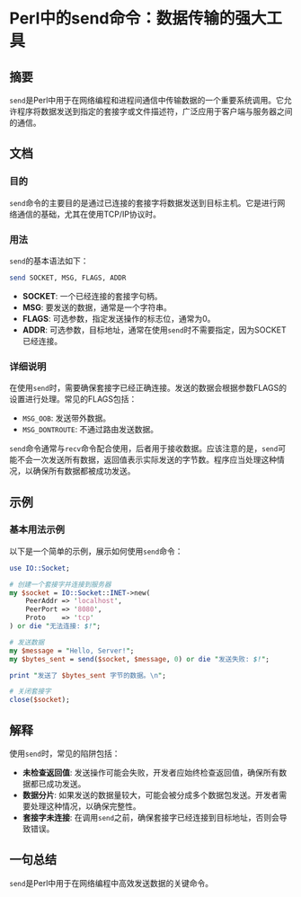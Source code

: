 <!--
Meta Description: # Perl中的send命令：数据传输的强大工具 ## 摘要 `send`是Perl中用于在网络编程和进程间通信中传输数据的一个重要系统调用。它允许程序将数据发送到指定的套接字或文件描述符，广泛应用于客户端与服务器之间的通信。 ## 文档 ### 目的 `send`命令的主要目的是通过已连接的套接字...
Meta Keywords: send, socket, perl, msg, flags
-->

# Perl中的send命令：数据传输的强大工具

## 摘要
`send`是Perl中用于在网络编程和进程间通信中传输数据的一个重要系统调用。它允许程序将数据发送到指定的套接字或文件描述符，广泛应用于客户端与服务器之间的通信。

## 文档
### 目的
`send`命令的主要目的是通过已连接的套接字将数据发送到目标主机。它是进行网络通信的基础，尤其在使用TCP/IP协议时。

### 用法
`send`的基本语法如下：

```perl
send SOCKET, MSG, FLAGS, ADDR
```

- **SOCKET**: 一个已经连接的套接字句柄。
- **MSG**: 要发送的数据，通常是一个字符串。
- **FLAGS**: 可选参数，指定发送操作的标志位，通常为0。
- **ADDR**: 可选参数，目标地址，通常在使用`send`时不需要指定，因为SOCKET已经连接。

### 详细说明
在使用`send`时，需要确保套接字已经正确连接。发送的数据会根据参数FLAGS的设置进行处理。常见的FLAGS包括：

- `MSG_OOB`: 发送带外数据。
- `MSG_DONTROUTE`: 不通过路由发送数据。

`send`命令通常与`recv`命令配合使用，后者用于接收数据。应该注意的是，`send`可能不会一次发送所有数据，返回值表示实际发送的字节数。程序应当处理这种情况，以确保所有数据都被成功发送。

## 示例
### 基本用法示例
以下是一个简单的示例，展示如何使用`send`命令：

```perl
use IO::Socket;

# 创建一个套接字并连接到服务器
my $socket = IO::Socket::INET->new(
    PeerAddr => 'localhost',
    PeerPort => '8080',
    Proto    => 'tcp'
) or die "无法连接: $!";

# 发送数据
my $message = "Hello, Server!";
my $bytes_sent = send($socket, $message, 0) or die "发送失败: $!";

print "发送了 $bytes_sent 字节的数据。\n";

# 关闭套接字
close($socket);
```

## 解释
使用`send`时，常见的陷阱包括：

- **未检查返回值**: 发送操作可能会失败，开发者应始终检查返回值，确保所有数据都已成功发送。
- **数据分片**: 如果发送的数据量较大，可能会被分成多个数据包发送。开发者需要处理这种情况，以确保完整性。
- **套接字未连接**: 在调用`send`之前，确保套接字已经连接到目标地址，否则会导致错误。

## 一句总结
`send`是Perl中用于在网络编程中高效发送数据的关键命令。